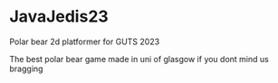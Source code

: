 # JavaJedis23
Polar bear 2d platformer for GUTS 2023



The best polar bear game made in uni of glasgow if you dont mind us bragging
